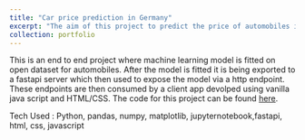 ```yaml
---
title: "Car price prediction in Germany"
excerpt: "The aim of this project to predict the price of automobiles in Germany using an open dataset."
collection: portfolio
---
```


This is an end to end project where machine learning model is fitted on open dataset for automobiles. After the model is fitted it is being exported to a fastapi server which then used to expose the model via a http endpoint. These endpoints are then consumed by a client app devolped using vanilla java script and HTML/CSS. The code for this project can be found [here](https://github.com/farrukh-ahmed/car-price-prediction-germany).

Tech Used : Python, pandas, numpy, matplotlib, jupyternotebook,fastapi, html, css, javascript
